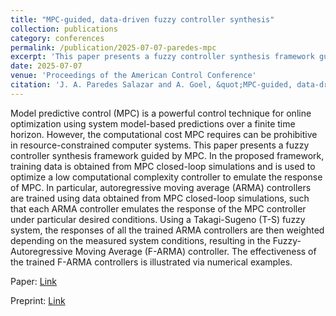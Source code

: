 ```yaml
---
title: "MPC-guided, data-driven fuzzy controller synthesis"
collection: publications
category: conferences
permalink: /publication/2025-07-07-paredes-mpc
excerpt: 'This paper presents a fuzzy controller synthesis framework guided by MPC. In the proposed framework, training data is obtained from MPC closed-loop simulations and is used to optimize a low computational complexity controller to emulate the response of MPC.'
date: 2025-07-07
venue: 'Proceedings of the American Control Conference'
citation: 'J. A. Paredes Salazar and A. Goel, &quot;MPC-guided, data-driven fuzzy controller synthesis,&quot; in <i>Proc. Amer. Contr. Conf. (ACC),</i> IEEE, 2025, pp. 46–51.'
---
```


Model predictive control (MPC) is a powerful control technique for online optimization using system model-based predictions over a finite time horizon. However, the computational cost MPC requires can be prohibitive in resource-constrained computer systems. This paper presents a fuzzy controller synthesis framework guided by MPC. In the proposed framework, training data is obtained from MPC closed-loop simulations and is used to optimize a low computational complexity controller to emulate the response of MPC. In particular, autoregressive moving average (ARMA) controllers are trained using data obtained from MPC closed-loop simulations, such that each ARMA controller emulates the response of the MPC controller under particular desired conditions. Using a Takagi-Sugeno (T-S) fuzzy system, the responses of all the trained ARMA controllers are then weighted depending on the measured system conditions, resulting in the Fuzzy-Autoregressive Moving Average (F-ARMA) controller. The effectiveness of the trained F-ARMA controllers is illustrated via numerical examples.

Paper: <a href = "https://ieeexplore.ieee.org/document/11107503"> Link </a>

Preprint: <a href = "https://arxiv.org/pdf/2410.06556"> Link </a>